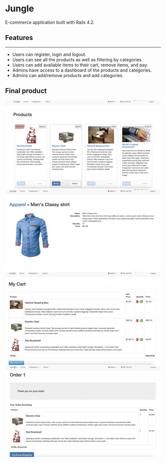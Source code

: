# Jungle

E-commerce application built with Rails 4.2.

## Features

---

- Users can register, login and logout.
- Users can see all the products as well as filtering by categories.
- Users can add available items to their cart, remove items, and pay.
- Admins have access to a dashboard of the products and categories.
- Admins can add/remove products and add categories.

## Final product

![Products page](https://github.com/HaithamCa/jungle-rails/blob/master/Docs/products.png)
![Appearel](https://github.com/HaithamCa/jungle-rails/blob/master/Docs/appearel.png)
![User cart](https://github.com/HaithamCa/jungle-rails/blob/master/Docs/my-cart.png)
![User order](https://github.com/HaithamCa/jungle-rails/blob/master/Docs/order.png)
